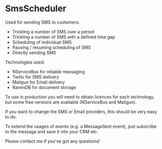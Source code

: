 SmsScheduler
============

Used for sending SMS to customers:

* Trickling a number of SMS over a period
* Trickling a number of SMS with a defined time gap
* Scheduling of individual SMS
* Pausing / resuming scheduling of SMS
* Directly sending SMS

Technologies used:
* NServiceBus for reliable messaging
* Twilio for SMS delivery
* Mailgun for Email delivery
* RavenDB for document storage

To use in production you will need to obtain licences for each technology, but some free versions are available (NServiceBus and Mailgun).

If you want to change the SMS or Email providers, this should be very easy to do.

To extend the usages of events (e.g. a MessageSent event), just subscribe to the message and save it into your CRM etc.

Please contact me if you've got any questions!

